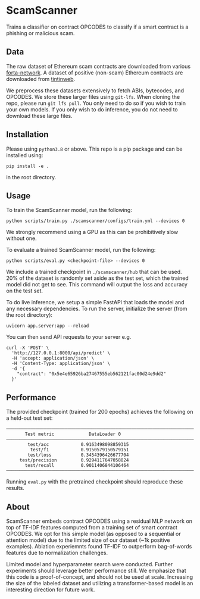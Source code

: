 # ScamScanner

Trains a classifier on contract OPCODES to classify if a smart contract is a phishing or malicious scam.

## Data

The raw dataset of Ethereum scam contracts are downloaded from various [forta-network](https://github.com/forta-network/labelled-datasets). A dataset of positive (non-scam) Ethereum contracts are downloaded from [tintinweb](https://github.com/tintinweb/smart-contract-sanctuary-ethereum). 

We preprocess these datasets extensively to fetch ABIs, bytecodes, and OPCODES. We store these larger files using `git-lfs`. When cloning the repo, please run `git lfs pull`. You only need to do so if you wish to train your own models. If you only wish to do inference, you do not need to download these large files. 

## Installation

Please using `python3.8` or above. This repo is a pip package and can be installed using:
```
pip install -e .
```
in the root directory.

## Usage

To train the ScamScanner model, run the following:
```
python scripts/train.py ./scamscanner/configs/train.yml --devices 0
```
We strongly recommend using a GPU as this can be prohibitively slow without one.

To evaluate a trained ScamScanner model, run the following:
```
python scripts/eval.py <checkpoint-file> --devices 0
```
We include a trained checkpoint in `./scamscanner/hub` that can be used. 20\% of the dataset is randomly set aside as the test set, which the trained model did not get to see. This command will output the loss and accuracy on the test set.

To do live inference, we setup a simple FastAPI that loads the model and any necessary dependencies. To run the server, initialize the server (from the root directory):
```
uvicorn app.server:app --reload
```
You can then send API requests to your server e.g.
```
curl -X 'POST' \
  'http://127.0.0.1:8000/api/predict' \
  -H 'accept: application/json' \
  -H 'Content-Type: application/json' \
  -d '{
    "contract": "0x5e4e65926ba27467555eb562121fac00d24e9dd2"
  }'
```

## Performance

The provided checkpoint (trained for 200 epochs) achieves the following on a held-out test set:
```
─────────────────────────────────────────────────────────────────────────────────────────────────────────────
       Test metric             DataLoader 0
─────────────────────────────────────────────────────────────────────────────────────────────────────────────
        test/acc            0.9163498098859315
         test/f1            0.9150579150579151
        test/loss           0.3454396426677704
     test/precision         0.9294117647058824
       test/recall          0.9011406844106464
─────────────────────────────────────────────────────────────────────────────────────────────────────────────
```

Running `eval.py` with the pretrained checkpoint should reproduce these results.

## About

ScamScanner embeds contract OPCODES using a residual MLP network on top of TF-IDF features computed from a training set of smart contract OPCODES. We opt for this simple model (as opposed to a sequential or attention model) due to the limited size of our dataset (~1k positive examples). Ablation experiemnts found TF-IDF to outperform bag-of-words features due to normalization challenges.

Limited model and hyperparameter search were conducted. Further experiments should leverage better performance still. We emphasize that this code is a proof-of-concept, and should not be used at scale. Increasing the size of the labeled dataset and utilizing a transformer-based model is an interesting direction for future work.

